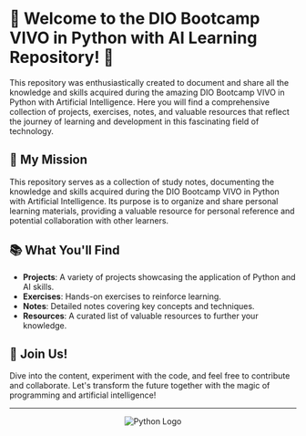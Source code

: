 # 🚀 Welcome to the DIO Bootcamp VIVO in Python with AI Learning Repository! 🚀

This repository was enthusiastically created to document and share all the knowledge and skills acquired during the amazing DIO Bootcamp VIVO in Python with Artificial Intelligence. Here you will find a comprehensive collection of projects, exercises, notes, and valuable resources that reflect the journey of learning and development in this fascinating field of technology.

## 🌟 My Mission
This repository serves as a collection of study notes, documenting the knowledge and skills acquired during the DIO Bootcamp VIVO in Python with Artificial Intelligence. Its purpose is to organize and share personal learning materials, providing a valuable resource for personal reference and potential collaboration with other learners.

## 📚 What You'll Find
- **Projects**: A variety of projects showcasing the application of Python and AI skills.
- **Exercises**: Hands-on exercises to reinforce learning.
- **Notes**: Detailed notes covering key concepts and techniques.
- **Resources**: A curated list of valuable resources to further your knowledge.

## 🤝 Join Us!
Dive into the content, experiment with the code, and feel free to contribute and collaborate. Let's transform the future together with the magic of programming and artificial intelligence!

---
<div align="center">

![Python Logo](https://upload.wikimedia.org/wikipedia/commons/c/c3/Python-logo-notext.svg)

</div>
